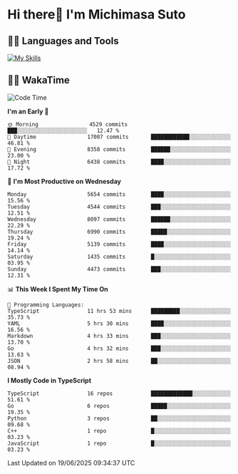 # Hi there👋 I'm Michimasa Suto

## 🧑‍💻 Languages and Tools
[![My Skills](https://skillicons.dev/icons?i=ts,nextjs,react,go,python,aws,terraform)](https://skillicons.dev)

<!--
**Suto-Michimasa/Suto-Michimasa** is a ✨ _special_ ✨ repository because its `README.md` (this file) appears on your GitHub profile.

Here are some ideas to get you started:

- 🔭 I’m currently working on ...
- 🌱 I’m currently learning ...
- 👯 I’m looking to collaborate on ...
- 🤔 I’m looking for help with ...
- 💬 Ask me about ...
- 📫 How to reach me: ...
- 😄 Pronouns: ...
- ⚡ Fun fact: ...
-->
<!--
## 💎 Github Stats

<div>
  <img height="170" align="left" src="https://github-readme-stats.vercel.app/api?username=Suto-michimasa&count_private=true&show_icons=true&theme=dark" />
  <img height="170" src="https://github-readme-stats.vercel.app/api/top-langs/?username=Suto-michimasa&langs_count=8&layout=compact&theme=dark" />
</div>
-->
<!-- ## 🏆 GitHub Profile Trophy

<img width="800" src="https://github-profile-trophy.vercel.app/?username=Suto-michimasa&theme=onedark&no-frame=true"/>
 -->

## 🧑‍💻 WakaTime
<!--START_SECTION:waka-->
![Code Time](http://img.shields.io/badge/Code%20Time-992%20hrs%203%20mins-blue)

**I'm an Early 🐤** 

```text
🌞 Morning                4529 commits        ███░░░░░░░░░░░░░░░░░░░░░░   12.47 % 
🌆 Daytime                17007 commits       ████████████░░░░░░░░░░░░░   46.81 % 
🌃 Evening                8358 commits        ██████░░░░░░░░░░░░░░░░░░░   23.00 % 
🌙 Night                  6438 commits        ████░░░░░░░░░░░░░░░░░░░░░   17.72 % 
```
📅 **I'm Most Productive on Wednesday** 

```text
Monday                   5654 commits        ████░░░░░░░░░░░░░░░░░░░░░   15.56 % 
Tuesday                  4544 commits        ███░░░░░░░░░░░░░░░░░░░░░░   12.51 % 
Wednesday                8097 commits        ██████░░░░░░░░░░░░░░░░░░░   22.29 % 
Thursday                 6990 commits        █████░░░░░░░░░░░░░░░░░░░░   19.24 % 
Friday                   5139 commits        ████░░░░░░░░░░░░░░░░░░░░░   14.14 % 
Saturday                 1435 commits        █░░░░░░░░░░░░░░░░░░░░░░░░   03.95 % 
Sunday                   4473 commits        ███░░░░░░░░░░░░░░░░░░░░░░   12.31 % 
```


📊 **This Week I Spent My Time On** 

```text
💬 Programming Languages: 
TypeScript               11 hrs 53 mins      █████████░░░░░░░░░░░░░░░░   35.73 % 
YAML                     5 hrs 30 mins       ████░░░░░░░░░░░░░░░░░░░░░   16.56 % 
Markdown                 4 hrs 33 mins       ███░░░░░░░░░░░░░░░░░░░░░░   13.70 % 
Go                       4 hrs 32 mins       ███░░░░░░░░░░░░░░░░░░░░░░   13.63 % 
JSON                     2 hrs 58 mins       ██░░░░░░░░░░░░░░░░░░░░░░░   08.94 % 
```

**I Mostly Code in TypeScript** 

```text
TypeScript               16 repos            █████████████░░░░░░░░░░░░   51.61 % 
Go                       6 repos             █████░░░░░░░░░░░░░░░░░░░░   19.35 % 
Python                   3 repos             ██░░░░░░░░░░░░░░░░░░░░░░░   09.68 % 
C++                      1 repo              █░░░░░░░░░░░░░░░░░░░░░░░░   03.23 % 
JavaScript               1 repo              █░░░░░░░░░░░░░░░░░░░░░░░░   03.23 % 
```




 Last Updated on 19/06/2025 09:34:37 UTC
<!--END_SECTION:waka-->
